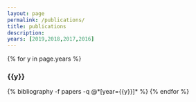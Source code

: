 ```yaml
---
layout: page
permalink: /publications/
title: publications
description:
years: [2019,2018,2017,2016]
---
```


{% for y in page.years %}
  <h3 class="year">{{y}}</h3>
  {% bibliography -f papers -q @*[year={{y}}]* %}
{% endfor %}
